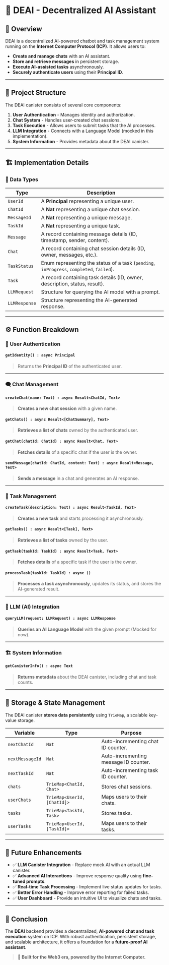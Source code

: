 # 🧠 DEAI - Decentralized AI Assistant

## 📌 Overview

DEAI is a decentralized AI-powered chatbot and task management system running on the **Internet Computer Protocol (ICP)**. It allows users to:

- **Create and manage chats** with an AI assistant.
- **Store and retrieve messages** in persistent storage.
- **Execute AI-assisted tasks** asynchronously.
- **Securely authenticate users** using their **Principal ID**.

---

## 📂 Project Structure

The DEAI canister consists of several core components:

1. **User Authentication** - Manages identity and authorization.
2. **Chat System** - Handles user-created chat sessions.
3. **Task Execution** - Allows users to submit tasks that the AI processes.
4. **LLM Integration** - Connects with a Language Model (mocked in this implementation).
5. **System Information** - Provides metadata about the DEAI canister.

---

## 🏗️ Implementation Details

### 📌 Data Types

| **Type**    | **Description** |
|------------|---------------|
| `UserId`   | A **Principal** representing a unique user. |
| `ChatId`   | A **Nat** representing a unique chat session. |
| `MessageId`| A **Nat** representing a unique message. |
| `TaskId`   | A **Nat** representing a unique task. |
| `Message`  | A record containing message details (ID, timestamp, sender, content). |
| `Chat`     | A record containing chat session details (ID, owner, messages, etc.). |
| `TaskStatus` | Enum representing the status of a task (`pending`, `inProgress`, `completed`, `failed`). |
| `Task`     | A record containing task details (ID, owner, description, status, result). |
| `LLMRequest` | Structure for querying the AI model with a prompt. |
| `LLMResponse` | Structure representing the AI-generated response. |

---

## ⚙️ Function Breakdown

### 🔹 User Authentication

#### `getIdentity() : async Principal`
> Returns the **Principal ID** of the authenticated user.

---

### 🗨️ Chat Management

#### `createChat(name: Text) : async Result<ChatId, Text>`
> **Creates a new chat session** with a given name.

#### `getChats() : async Result<[ChatSummary], Text>`
> **Retrieves a list of chats** owned by the authenticated user.

#### `getChat(chatId: ChatId) : async Result<Chat, Text>`
> **Fetches details** of a specific chat if the user is the owner.

#### `sendMessage(chatId: ChatId, content: Text) : async Result<Message, Text>`
> **Sends a message** in a chat and generates an AI response.

---

### 📌 Task Management

#### `createTask(description: Text) : async Result<TaskId, Text>`
> **Creates a new task** and starts processing it asynchronously.

#### `getTasks() : async Result<[Task], Text>`
> **Retrieves a list of tasks** owned by the user.

#### `getTask(taskId: TaskId) : async Result<Task, Text>`
> **Fetches details** of a specific task if the user is the owner.

#### `processTask(taskId: TaskId) : async ()`
> **Processes a task asynchronously**, updates its status, and stores the AI-generated result.

---

### 🧠 LLM (AI) Integration

#### `queryLLM(request: LLMRequest) : async LLMResponse`
> **Queries an AI Language Model** with the given prompt (Mocked for now).

---

### 🏗️ System Information

#### `getCanisterInfo() : async Text`
> **Returns metadata** about the DEAI canister, including chat and task counts.

---

## 📌 Storage & State Management

The DEAI canister **stores data persistently** using `TrieMap`, a scalable key-value storage.

| **Variable** | **Type** | **Purpose** |
|-------------|---------|-------------|
| `nextChatId` | `Nat` | Auto-incrementing chat ID counter. |
| `nextMessageId` | `Nat` | Auto-incrementing message ID counter. |
| `nextTaskId` | `Nat` | Auto-incrementing task ID counter. |
| `chats` | `TrieMap<ChatId, Chat>` | Stores chat sessions. |
| `userChats` | `TrieMap<UserId, [ChatId]>` | Maps users to their chats. |
| `tasks` | `TrieMap<TaskId, Task>` | Stores tasks. |
| `userTasks` | `TrieMap<UserId, [TaskId]>` | Maps users to their tasks. |

---

## 🚀 Future Enhancements

- ✅ **LLM Canister Integration** - Replace mock AI with an actual LLM canister.
- ✅ **Advanced AI Interactions** - Improve response quality using **fine-tuned prompts**.
- ✅ **Real-time Task Processing** - Implement live status updates for tasks.
- ✅ **Better Error Handling** - Improve error reporting for failed tasks.
- ✅ **User Dashboard** - Provide an intuitive UI to visualize chats and tasks.

---

## 🏁 Conclusion

The **DEAI** backend provides a decentralized, **AI-powered chat and task execution** system on ICP. With robust authentication, persistent storage, and scalable architecture, it offers a foundation for a **future-proof AI assistant**.

> **🔗 Built for the Web3 era, powered by the Internet Computer.**
